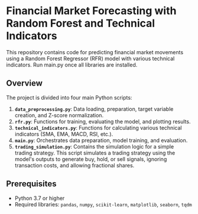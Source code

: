 # Financial Market Forecasting with Random Forest and Technical Indicators

This repository contains code for predicting financial market movements using a Random Forest Regressor (RFR) model with various technical indicators. Run main.py once all libraries are installed.

## Overview

The project is divided into four main Python scripts:

1. **`data_preprocessing.py`**: Data loading, preparation, target variable creation, and Z-score normalization.
2. **`rfr.py`**: Functions for training, evaluating the model, and plotting results.
3. **`technical_indicators.py`**: Functions for calculating various technical indicators (SMA, EMA, MACD, RSI, etc.).
4. **`main.py`**: Orchestrates data preparation, model training, and evaluation.
5. **`trading_simulation.py`**: Contains the simulation logic for a simple trading strategy. This script simulates a trading strategy using the model's outputs to generate buy, hold, or sell signals, ignoring transaction costs, and allowing fractional shares.

## Prerequisites

- Python 3.7 or higher
- Required libraries: `pandas`, `numpy`, `scikit-learn`, `matplotlib`, `seaborn`, `tqdm`

